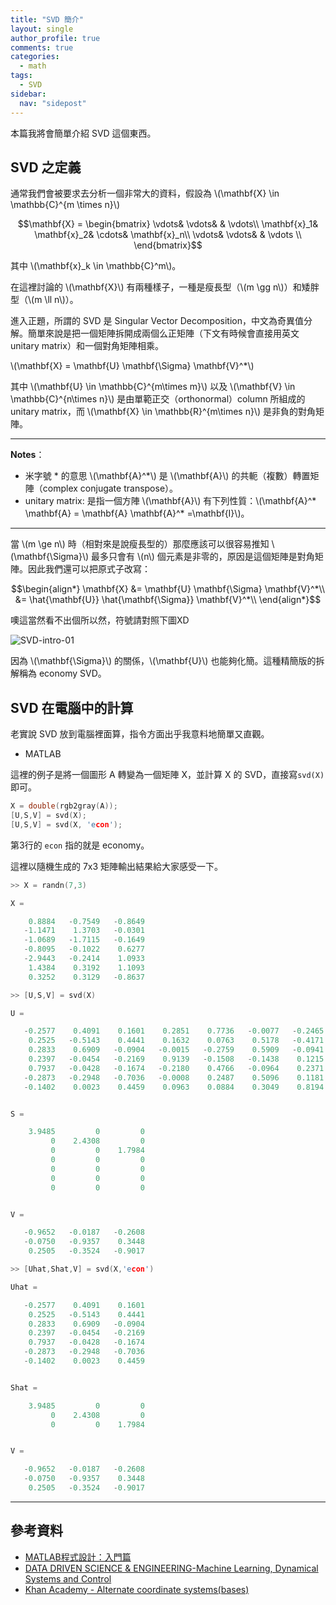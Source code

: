 ```yaml
---
title: "SVD 簡介"
layout: single
author_profile: true
comments: true
categories:
  - math
tags:
  - SVD
sidebar:
  nav: "sidepost"
---
```

本篇我將會簡單介紹 SVD 這個東西。

## SVD 之定義
通常我們會被要求去分析一個非常大的資料，假設為 \\(\mathbf{X} \in \mathbb{C}^{m \times n}\\)

$$\mathbf{X} = \begin{bmatrix}
 \vdots& \vdots& & \vdots\\ 
 \mathbf{x}_1& \mathbf{x}_2& \cdots& \mathbf{x}_n\\ 
 \vdots& \vdots& & \vdots \\
\end{bmatrix}$$

其中 \\(\mathbf{x}_k \in \mathbb{C}^m\\)。

在這裡討論的 \\(\mathbf{X}\\) 有兩種樣子，一種是瘦長型（\\(m \gg n\\)）和矮胖型（\\(m \ll n\\)）。

進入正題，所謂的 SVD 是 Singular Vector Decomposition，中文為奇異值分解。簡單來說是把一個矩陣拆開成兩個么正矩陣（下文有時候會直接用英文 unitary matrix）和一個對角矩陣相乘。

\\(\mathbf{X} = \mathbf{U} \mathbf{\Sigma} \mathbf{V}^*\\)

其中 \\(\mathbf{U} \in \mathbb{C}^{m\times m}\\) 以及  \\(\mathbf{V} \in \mathbb{C}^{n\times n}\\) 是由單範正交（orthonormal）column 所組成的 unitary matrix，而 \\(\mathbf{X} \in \mathbb{R}^{m\times n}\\) 是非負的對角矩陣。

---

**Notes**：
* 米字號 * 的意思
\\(\mathbf{A}^*\\) 是 \\(\mathbf{A}\\) 的共軛（複數）轉置矩陣（complex conjugate transpose）。
* unitary matrix:
是指一個方陣 \\(\mathbf{A}\\) 有下列性質：\\(\mathbf{A}^* \mathbf{A} = \mathbf{A} \mathbf{A}^* =\mathbf{I}\\)。

---

當 \\(m \ge n\\) 時（相對來是說瘦長型的）那麼應該可以很容易推知 \\(\mathbf{\Sigma}\\) 最多只會有 \\(n\\) 個元素是非零的，原因是這個矩陣是對角矩陣。因此我們還可以把原式子改寫：

$$\begin{align*}
\mathbf{X} &= \mathbf{U} \mathbf{\Sigma} \mathbf{V}^*\\ 
 &= \hat{\mathbf{U}} \hat{\mathbf{\Sigma}} \mathbf{V}^*\\
\end{align*}$$

噢這當然看不出個所以然，符號請對照下圖XD

![SVD-intro-01](https://i.imgur.com/MKeLjAn.jpg)

因為 \\(\mathbf{\Sigma}\\) 的關係，\\(\mathbf{U}\\) 也能夠化簡。這種精簡版的拆解稱為 economy SVD。

## SVD 在電腦中的計算

老實說 SVD 放到電腦裡面算，指令方面出乎我意料地簡單又直觀。

* MATLAB

這裡的例子是將一個圖形 A 轉變為一個矩陣 X，並計算 X 的 SVD，直接寫`svd(X)`即可。

```c
X = double(rgb2gray(A));
[U,S,V] = svd(X);
[U,S,V] = svd(X, 'econ');
```
第3行的 `econ` 指的就是 economy。

這裡以隨機生成的 7x3 矩陣輸出結果給大家感受一下。

```c
>> X = randn(7,3)

X =

    0.8884   -0.7549   -0.8649
   -1.1471    1.3703   -0.0301
   -1.0689   -1.7115   -0.1649
   -0.8095   -0.1022    0.6277
   -2.9443   -0.2414    1.0933
    1.4384    0.3192    1.1093
    0.3252    0.3129   -0.8637
```
```c
>> [U,S,V] = svd(X)

U =

   -0.2577    0.4091    0.1601    0.2851    0.7736   -0.0077   -0.2465
    0.2525   -0.5143    0.4441    0.1632    0.0763    0.5178   -0.4171
    0.2833    0.6909   -0.0904   -0.0015   -0.2759    0.5909   -0.0941
    0.2397   -0.0454   -0.2169    0.9139   -0.1508   -0.1438    0.1215
    0.7937   -0.0428   -0.1674   -0.2180    0.4766   -0.0964    0.2371
   -0.2873   -0.2948   -0.7036   -0.0008    0.2487    0.5096    0.1181
   -0.1402    0.0023    0.4459    0.0963    0.0884    0.3049    0.8194


S =

    3.9485         0         0
         0    2.4308         0
         0         0    1.7984
         0         0         0
         0         0         0
         0         0         0
         0         0         0


V =

   -0.9652   -0.0187   -0.2608
   -0.0750   -0.9357    0.3448
    0.2505   -0.3524   -0.9017

```
```c
>> [Uhat,Shat,V] = svd(X,'econ')

Uhat =

   -0.2577    0.4091    0.1601
    0.2525   -0.5143    0.4441
    0.2833    0.6909   -0.0904
    0.2397   -0.0454   -0.2169
    0.7937   -0.0428   -0.1674
   -0.2873   -0.2948   -0.7036
   -0.1402    0.0023    0.4459


Shat =

    3.9485         0         0
         0    2.4308         0
         0         0    1.7984


V =

   -0.9652   -0.0187   -0.2608
   -0.0750   -0.9357    0.3448
    0.2505   -0.3524   -0.9017
```

---

## 參考資料
* [MATLAB程式設計：入門篇](http://mirlab.org/jang/books/matlabProgramming4beginner/)
* [DATA DRIVEN SCIENCE & ENGINEERING-Machine Learning, Dynamical Systems and Control](http://databookuw.com/)
* [Khan Academy - Alternate coordinate systems(bases)](https://www.khanacademy.org/math/linear-algebra/alternate-bases/othogonal-complements/v/linear-algebra-orthogonal-complements)